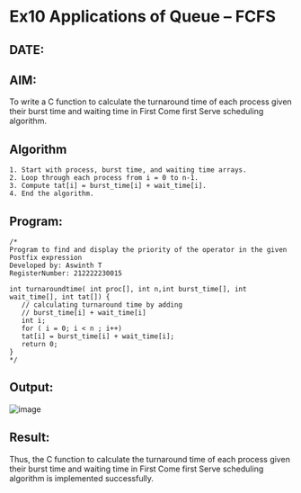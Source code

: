 # Ex10 Applications of Queue – FCFS
## DATE:
## AIM:
To write a C function to calculate the turnaround time of each process given their burst time and waiting time in First Come first Serve scheduling algorithm.
## Algorithm
```
1. Start with process, burst time, and waiting time arrays. 
2. Loop through each process from i = 0 to n-1. 
3. Compute tat[i] = burst_time[i] + wait_time[i]. 
4. End the algorithm.
```

## Program:
```
/*
Program to find and display the priority of the operator in the given Postfix expression
Developed by: Aswinth T
RegisterNumber: 212222230015

int turnaroundtime( int proc[], int n,int burst_time[], int wait_time[], int tat[]) { 
   // calculating turnaround time by adding 
   // burst_time[i] + wait_time[i] 
   int i; 
   for ( i = 0; i < n ; i++) 
   tat[i] = burst_time[i] + wait_time[i]; 
   return 0; 
} 
*/
```

## Output:

![image](https://github.com/user-attachments/assets/760a67f0-8e10-4e10-9cf3-7ebf72f87811)


## Result:
Thus, the C function to calculate the turnaround time of each process given their burst time and waiting time in First Come first Serve scheduling algorithm is implemented successfully.
